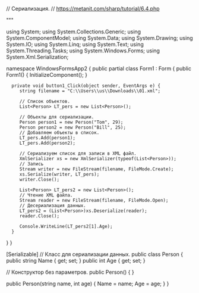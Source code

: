 
// Сериализация.
// https://metanit.com/sharp/tutorial/6.4.php

"""

using System;
using System.Collections.Generic;
using System.ComponentModel;
using System.Data;
using System.Drawing;
using System.IO;
using System.Linq;
using System.Text;
using System.Threading.Tasks;
using System.Windows.Forms;
using System.Xml.Serialization;

namespace WindowsFormsApp2 {
   public partial class Form1 : Form {
      public Form1() {
         InitializeComponent();
      }

      private void button1_Click(object sender, EventArgs e) {
         string filename = "C:\\Users\\us\\Downloads\\01.xml";
         
         // Список объектов.
         List<Person> LT_pers = new List<Person>();
         
         // Объекты для сериализации.
         Person person1 = new Person("Tom", 29);
         Person person2 = new Person("Bill", 25);
         // Добавляем объекты в список.
         LT_pers.Add(person1);
         LT_pers.Add(person2);

         // Сериализуем список для записи в XML файл.
         XmlSerializer xs = new XmlSerializer(typeof(List<Person>));
         // Запись
         Stream writer = new FileStream(filename, FileMode.Create);
         xs.Serialize(writer, LT_pers);
         writer.Close();
         
         List<Person> LT_pers2 = new List<Person>();
         // Чтение XML файла.
         Stream reader = new FileStream(filename, FileMode.Open);
         // Десериализация данных.
         LT_pers2 = (List<Person>)xs.Deserialize(reader);
         reader.Close();

         Console.WriteLine(LT_pers2[1].Age);
      }
   }
}

[Serializable]
// Класс для сериализации данных.
public class Person {
   public string Name { get; set; }
   public int Age { get; set; }

   // Конструктор без параметров.
   public Person() { }

   public Person(string name, int age) {
      Name = name;
      Age = age;
   }
}

